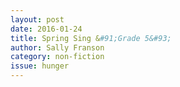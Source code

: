 ```yaml
---
layout: post 
date: 2016-01-24
title: Spring Sing &#91;Grade 5&#93;
author: Sally Franson
category: non-fiction
issue: hunger
---
```


